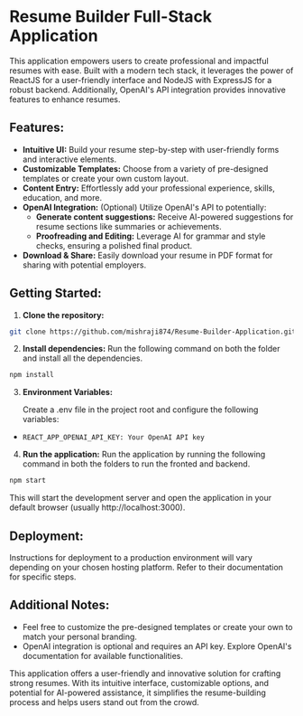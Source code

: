# Resume Builder Full-Stack Application

This application empowers users to create professional and impactful resumes with ease. Built with a modern tech stack, it leverages the power of ReactJS for a user-friendly interface and NodeJS with ExpressJS for a robust backend. Additionally, OpenAI's API integration provides innovative features to enhance resumes.

## Features:

* **Intuitive UI:** Build your resume step-by-step with user-friendly forms and interactive elements.
* **Customizable Templates:** Choose from a variety of pre-designed templates or create your own custom layout.
* **Content Entry:** Effortlessly add your professional experience, skills, education, and more.
* **OpenAI Integration:** (Optional) Utilize OpenAI's API to potentially:
    * **Generate content suggestions:** Receive AI-powered suggestions for resume sections like summaries or achievements.
    * **Proofreading and Editing:** Leverage AI for grammar and style checks, ensuring a polished final product.
* **Download & Share:** Easily download your resume in PDF format for sharing with potential employers.


## Getting Started:

1. **Clone the repository:**
```bash
git clone https://github.com/mishraji874/Resume-Builder-Application.git
```
2. **Install dependencies:** Run the following command on both the folder and install all the dependencies.
```bash
npm install
```
3. **Environment Variables:**

    Create a .env file in the project root and configure the following variables:

* ```REACT_APP_OPENAI_API_KEY: Your OpenAI API key```

4. **Run the application:** Run the application by running the following command in both the folders to run the fronted and backend.
```bash
npm start
```

This will start the development server and open the application in your default browser (usually http://localhost:3000).

## Deployment:

Instructions for deployment to a production environment will vary depending on your chosen hosting platform. Refer to their documentation for specific steps.

## Additional Notes:

* Feel free to customize the pre-designed templates or create your own to match your personal branding.
* OpenAI integration is optional and requires an API key. Explore OpenAI's documentation for available functionalities.


This application offers a user-friendly and innovative solution for crafting strong resumes. With its intuitive interface, customizable options, and potential for AI-powered assistance, it simplifies the resume-building process and helps users stand out from the crowd.